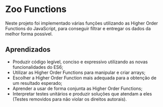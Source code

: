 # Zoo Functions

Neste projeto foi implementado várias funções utilizando as Higher Order Functions do JavaScript, para conseguir filtrar e entregar os dados da melhor forma possível.

## Aprendizados

- Produzir código legível, conciso e expressivo utilizando as novas funcionalidades do ES6;
- Utilizar as Higher Order Functions para manipular e criar arrays;
- Escolher a Higher Order Function mais adequada para a obtenção de um resultado esperado;
- Aprender a usar de forma conjunta as Higher Order Functions;
- Interpretar testes unitários e produzir soluções que atendam a eles (Testes removidos para não violar os direitos autorais).
